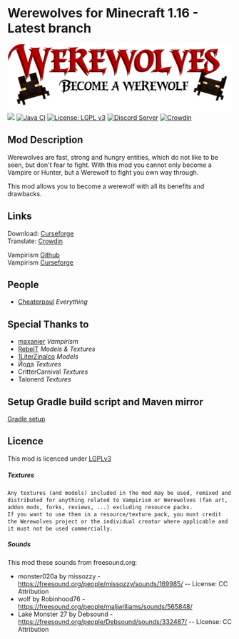 Werewolves for Minecraft 1.16 - Latest branch
====


![](dev_resources/project/werewolves-title.png)
[![](http://cf.way2muchnoise.eu/short_417851_downloads.svg)](https://www.curseforge.com/minecraft/mc-mods/werewolves-become-a-beast)
[![Java CI](https://github.com/TeamLapen/Werewolves/workflows/Java%20CI/badge.svg?branch=1.16)](https://github.com/TeamLapen/Werewolves/actions)
[![License: LGPL v3](https://img.shields.io/badge/License-LGPL%20v3-blue.svg)](https://www.gnu.org/licenses/lgpl-3.0)
[![Discord Server](https://img.shields.io/discord/430326060635258881)](https://discord.gg/wuamm4P)
[![Crowdin](https://badges.crowdin.net/werewolves/localized.svg)](https://crowdin.com/project/werewolves)

## Mod Description

Werewolves are fast, strong and hungry entities, which do not like to be seen, but don't fear to fight. With this mod
you cannot only become a Vampire or Hunter, but a Werewolf to fight you own way through.

This mod allows you to become a werewolf with all its benefits and drawbacks.

## Links

Download: [Curseforge](https://www.curseforge.com/minecraft/mc-mods/werewolves-become-a-beast)  
Translate: [Crowdin](https://crowdin.com/project/werewolves)

Vampirism [Github](https://github.com/TeamLapen/Vampirism)  
Vampirism [Curseforge](https://www.curseforge.com/minecraft/mc-mods/vampirism-become-a-vampire)

## People

- [Cheaterpaul](https://github.com/Cheaterpaul) _Everything_

## Special Thanks to

- [maxanier](https://maxanier.de) _Vampirism_
- [RebelT](https://github.com/TheRebelT) _Models & Textures_
- [1LiterZinalco](https://lunofe.de/) _Models_
- Йода _Textures_
- CritterCarnival _Textures_
- Talonerd _Textures_

## Setup Gradle build script and Maven mirror

[Gradle setup](docs/GRADLE.md)

## Licence

This mod is licenced under [LGPLv3](https://raw.githubusercontent.com/TeamLapen/Werewolves/master/LICENSE)

##### Textures

```
Any textures (and models) included in the mod may be used, remixed and distributed for anything related to Vampirism or Werewolves (fan art, addon mods, forks, reviews, ...) excluding resource packs.
If you want to use them in a resource/texture pack, you must credit the Werewolves project or the individual creator where applicable and it must not be used commercially.
```

##### Sounds

This mod these sounds from freesound.org:

- monster020a by missozzy - https://freesound.org/people/missozzy/sounds/169985/ -- License: CC Attribution
- wolf by Robinhood76 - https://freesound.org/people/maljwilliams/sounds/565848/
- Lake Monster 27 by Debsound - https://freesound.org/people/Debsound/sounds/332487/ -- License: CC Attribution